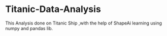 # Titanic-Data-Analysis
This Analysis done on Titanic Ship ,with the help of ShapeAi learning using numpy and pandas lib.
